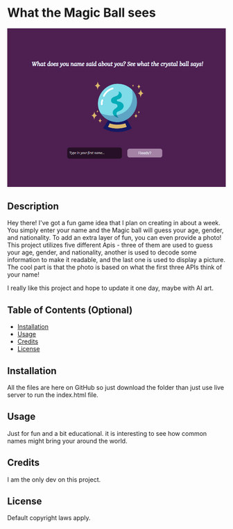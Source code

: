 
# What the Magic Ball sees

![front-page](/photos/Ball.jpg)

## Description

Hey there! I've got a fun game idea that I plan on creating in about a week. You simply enter your name and the Magic ball will guess your age, gender, and nationality. To add an extra layer of fun, you can even provide a photo! This project utilizes five different Apis - three of them are used to guess your age, gender, and nationality, another is used to decode some information to make it readable, and the last one is used to display a picture. The cool part is that the photo is based on what the first three APIs think of your name!

I really like this project and hope to update it one day, maybe with AI art.


## Table of Contents (Optional)

- [Installation](#installation)
- [Usage](#usage)
- [Credits](#credits)
- [License](#license)

## Installation

All the files are here on GitHub so just download the folder than just use live server to run the index.html file.
## Usage

Just for fun and a bit educational. it is interesting to see how common names might bring your around the world. 

## Credits

I am the only dev on this project.

## License

Default copyright laws apply.

